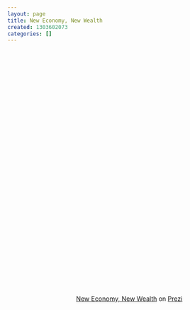 ```yaml
---
layout: page
title: New Economy, New Wealth
created: 1303602073
categories: []
---
```

<div class="prezi-player">
<style media="screen" type="text/css">
.prezi-player { width: 550px; } .prezi-player-links { text-align: center; }</style>
<object classid="clsid:D27CDB6E-AE6D-11cf-96B8-444553540000" id="prezi_xmzld_-wayho" name="prezi_xmzld_-wayho" height="540" width="730"><param name="movie" value="http://prezi.com/bin/preziloader.swf"><param name="allowfullscreen" value="true"><param name="allowscriptaccess" value="always"><param name="bgcolor" value="#ffffff"><param name="flashvars" value="prezi_id=xmzld_-wayho&amp;lock_to_path=0&amp;color=ffffff&amp;autoplay=no&amp;autohide_ctrls=0"><embed allowfullscreen="true" allowscriptaccess="always" bgcolor="#ffffff" flashvars="prezi_id=xmzld_-wayho&amp;lock_to_path=0&amp;color=ffffff&amp;autoplay=no&amp;autohide_ctrls=0" id="preziEmbed_xmzld_-wayho" name="preziEmbed_xmzld_-wayho" src="http://prezi.com/bin/preziloader.swf" type="application/x-shockwave-flash" height="540" width="730"></object><div class="prezi-player-links"><p><a href="http://prezi.com/xmzld_-wayho/new-economy-new-wealth/" title="We are entering a post-industrial age with a very different economy and needs for a different view of wealth. What does this mean for us? (Original prezi by Arthur Brock)">New Economy, New Wealth</a> on <a href="http://prezi.com">Prezi</a></p></div></div>
